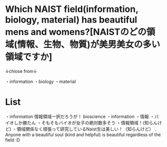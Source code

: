 # Which NAIST field(information, biology, material) has beautiful mens and womens?[NAISTのどの領域(情報、生物、物質)が美男美女の多い領域ですか]

↓chiose from↓

・information
・biology
・material

# List
・information
情報領域一択だろうが！
bioscience
・information
・情報
・バイオしか勝たん
・そもそもバイオが女子の絶対数多そう
・情報領域！(知らんけど)
・領域関係なく頑張って研究しているNaist生は美しい！（知らんけど）
. Anyone with a beautiful soul (kind and helpful) is beautiful regardless of the field :D

